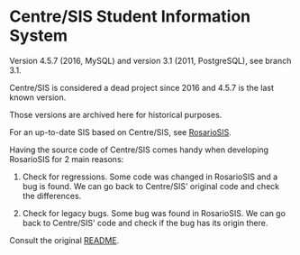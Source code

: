 # Centre/SIS Student Information System

Version 4.5.7 (2016, MySQL) and version 3.1 (2011, PostgreSQL), see branch 3.1.

Centre/SIS is considered a dead project since 2016 and 4.5.7 is the last known version.

Those versions are archived here for historical purposes.

For an up-to-date SIS based on Centre/SIS, see [RosarioSIS](https://gitlab.com/francoisjacquet/rosariosis/).

Having the source code of Centre/SIS comes handy when developing RosarioSIS for 2 main reasons:

1. Check for regressions. Some code was changed in RosarioSIS and a bug is found. We can go back to Centre/SIS' original code and check the differences.

2. Check for legacy bugs. Some bug was found in RosarioSIS. We can go back to Centre/SIS' code and check if the bug has its origin there.

Consult the original [README](README).

